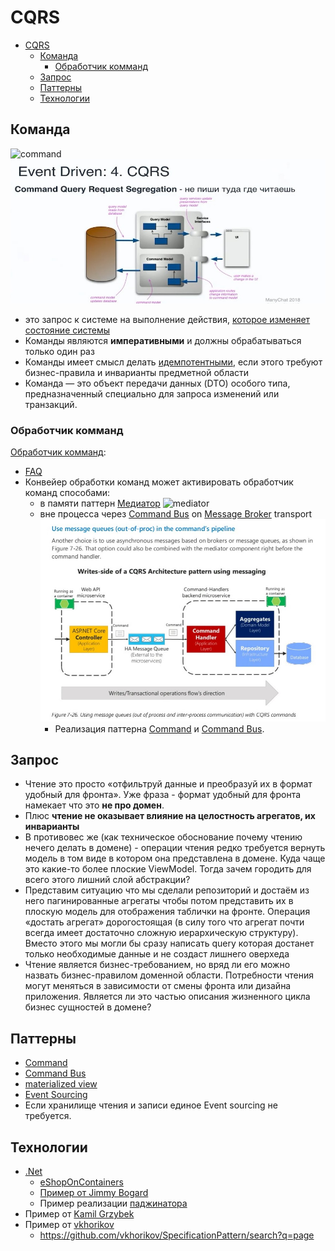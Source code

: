 # CQRS

- [CQRS](#cqrs)
	- [Команда](#команда)
		- [Обработчик комманд](#обработчик-комманд)
	- [Запрос](#запрос)
	- [Паттерны](#паттерны)
	- [Технологии](#технологии)

## Команда

![command](https://docs.microsoft.com/ru-ru/dotnet/architecture/microservices/microservice-ddd-cqrs-patterns/media/microservice-application-layer-implementation-web-api/high-level-writes-side.png)
![cqrs](../../img/arch/eda/eda.cqrs.jpg)

- это запрос к системе на выполнение действия, [которое изменяет состояние системы](https://docs.microsoft.com/ru-ru/dotnet/architecture/microservices/microservice-ddd-cqrs-patterns/microservice-application-layer-implementation-web-api#implement-the-command-and-command-handler-patterns)
- Команды являются __императивными__ и должны обрабатываться только один раз
- Команды имеет смысл делать [идемпотентными](idempotent.md), если этого требуют бизнес-правила и инварианты предметной области
- Команда — это объект передачи данных (DTO) особого типа, предназначенный специально для запроса изменений или транзакций.

### Обработчик комманд

[Обработчик комманд](https://docs.microsoft.com/ru-ru/dotnet/architecture/microservices/microservice-ddd-cqrs-patterns/microservice-application-layer-implementation-web-api#the-command-handler-class):

- [FAQ](https://cqrs.nu/Faq/command-handlers)
- Конвейер обработки команд может активировать обработчик команд способами:
  - в памяти паттерн [Медиатор](https://docs.microsoft.com/ru-ru/dotnet/architecture/microservices/microservice-ddd-cqrs-patterns/microservice-application-layer-implementation-web-api#the-command-process-pipeline-how-to-trigger-a-command-handler)
	![mediator](https://docs.microsoft.com/ru-ru/dotnet/architecture/microservices/microservice-ddd-cqrs-patterns/media/microservice-application-layer-implementation-web-api/mediator-cqrs-microservice.png)
  - вне процесса через [Command Bus](command.bus.md) on [Message Broker](pattern.messagebroker.md) transport ![cqrs mq](../../img/arch/eda/cqrs.mq.jpg)
    - Реализация паттерна [Command](command.md) и [Command Bus](command.bus.md).

## Запрос

- Чтение это просто «отфильтруй данные и преобразуй их в формат удобный для фронта». Уже фраза - формат удобный для фронта намекает что это __не про домен__.
- Плюс __чтение не оказывает влияние на целостность агрегатов, их инварианты__ 
- В противовес же (как техническое обоснование почему чтению нечего делать в домене) - операции чтения редко требуется вернуть модель в том виде в котором она представлена в домене. Куда чаще это какие-то более плоские ViewModel. Тогда зачем городить для всего этого лишний слой абстракции?
- Представим ситуацию что мы сделали репозиторий и достаём из него пагинированные агрегаты чтобы потом представить их в плоскую модель для отображения таблички на фронте. Операция «достать агрегат» дорогостоящая (в силу того что агрегат почти всегда имеет достаточно сложную иерархическую структуру). Вместо этого мы могли бы сразу написать query которая достанет только необходимые данные и не создаст лишнего оверхеда
- Чтение является бизнес-требованием, но вряд ли его можно назвать бизнес-правилом доменной области. Потребности чтения могут меняться в зависимости от смены фронта или дизайна приложения. Является ли это частью описания жизненного цикла бизнес сущностей в домене?

## Паттерны

- [Command](command.md)
- [Command Bus](command.bus.md)
- [materialized view](https://learn.microsoft.com/ru-ru/azure/architecture/patterns/materialized-view)
- [Event Sourcing](event.sourcing.md)
- Если хранилище чтения и записи единое
Event sourcing не требуется.

## Технологии

- [.Net](https://github.com/heynickc/awesome-ddd#jvm-languages)
	- [eShopOnContainers](https://github.com/dotnet-architecture/eShopOnContainers/search?q=page)
	- [Пример от Jimmy Bogard](https://github.com/jbogard/ContosoUniversityDotNetCore-Pages/search?q=page)
	- Пример реализации [паджинатора](https://github.com/PacktPublishing/Hands-On-Domain-Driven-Design-with-.NET-Core/search?q=page)
- Пример от [Kamil Grzybek](https://github.com/kgrzybek/modular-monolith-with-ddd/search?q=page)
- Пример от [vkhorikov](https://github.com/vkhorikov/SpecPattern/search?q=page)
  - https://github.com/vkhorikov/SpecificationPattern/search?q=page
